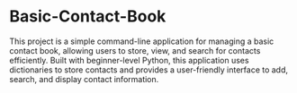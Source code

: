 # Basic-Contact-Book
This project is a simple command-line application for managing a basic contact book, allowing users to store, view, and search for contacts efficiently. Built with beginner-level Python, this application uses dictionaries to store contacts and provides a user-friendly interface to add, search, and display contact information.
